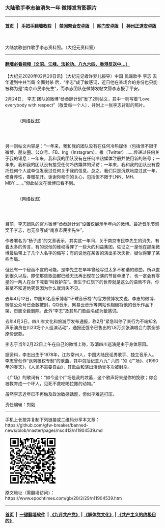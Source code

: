 ### 大陆歌手李志被消失一年 微博发背影照片
------------------------

#### [首页](https://github.com/gfw-breaker/banned-news/blob/master/README.md) &nbsp;&nbsp;|&nbsp;&nbsp; [手把手翻墙教程](https://github.com/gfw-breaker/guides/wiki) &nbsp;&nbsp;|&nbsp;&nbsp; [禁闻聚合安卓版](https://github.com/gfw-breaker/bn-android) &nbsp;&nbsp;|&nbsp;&nbsp; [网门安卓版](https://github.com/oGate2/oGate) &nbsp;&nbsp;|&nbsp;&nbsp; [神州正道安卓版](https://github.com/SzzdOgate/update) 



<div><img alt="" class="aligncenter wp-post-image" src="https://i.epochtimes.com/assets/uploads/2020/02/VCG111128862173-600x400-1.jpg"/>
<div class="red16 caption">
 <p>
  大陆禁歌创作歌手李志资料照。（大纪元资料室）
 </p>
</div>
</div><hr/>

#### [翻墙必看视频（文昭、江峰、法轮功、八九六四、香港反送中...）](https://github.com/gfw-breaker/banned-news/blob/master/pages/link3.md)

<div><p>
 【大纪元2020年02月29日讯】（大纪元记者许梦儿报导）中国
 <ok href="https://www.epochtimes.com/gb/tag/%E6%B0%91%E8%B0%A3%E6%AD%8C%E6%89%8B.html">
  民谣歌手
 </ok>
 <ok href="https://www.epochtimes.com/gb/tag/%E6%9D%8E%E5%BF%97.html">
  李志
 </ok>
 去年遭到中共当局
 <ok href="https://www.epochtimes.com/gb/tag/%E5%85%A8%E9%9D%A2%E5%B0%81%E6%9D%80.html">
  全面封杀
 </ok>
 后，“李志”成了敏感词，近日他在某场合的身份也只能被称为是“南京市民李先生”，而李志团队在微博发帖文替李志报了平安。
</p>
<p>
 2月24日，
 <ok href="https://www.epochtimes.com/gb/tag/%E6%9D%8E%E5%BF%97.html">
  李志
 </ok>
 团队的微博“叁叁肆计划”发了2则帖文，其中一则写着“Love everybody with respect”（敬爱每一个人），并附上一张李志背影的照片。
</p>
<figure class="wp-caption aligncenter" id="attachment_11904599" style="width: 450px">
 <ok href="http://i.epochtimes.com/assets/uploads/2020/02/1-45.jpg">
  <img alt="" class="size-medium wp-image-11904599" src="http://i.epochtimes.com/assets/uploads/2020/02/1-45-450x283.jpg"/>
 </ok>
 <br/><figcaption class="wp-caption-text">
  （网络截图）
 </figcaption><br/>
</figure><br/>
<p>
 另一则帖文内容是：“一年来，我和我的团队没有在任何冷热媒体（包括但不限于微博、朋友圈、公众号、FB、Ing（Instagram）、推（Twitter）……传递过任何关于我的讯息：一年来，我和我的团队没有在任何冷热媒体注册并使用新的账号；一年来，我和我的团队没有接受任何冷热媒体的采访；一年来，我和我的团队没有委托任何个人或单位发表过任何关于我的信息。总之，我们只是沉默地度过这一年。修身养性，春暖花开。谢谢你和你的关心，包括但不限于LNN、MH、MBY……。”但此帖文在微博已看不到。
</p>
<figure class="wp-caption aligncenter" id="attachment_11904600" style="width: 450px">
 <ok href="http://i.epochtimes.com/assets/uploads/2020/02/2-31.jpg">
  <img alt="" class="size-medium wp-image-11904600" src="http://i.epochtimes.com/assets/uploads/2020/02/2-31-450x529.jpg"/>
 </ok>
 <br/><figcaption class="wp-caption-text">
  （网络截图）
 </figcaption><br/>
</figure><br/>
<p>
 目前，李志团队的官方微博“叁叁肆计划”设置仅展示半年内的微博。最近音乐节颁奖予李志，也无奈写成“南京市民李先生”。
</p>
<p>
 作者署名为“杨子虚”的文章表示，其实这一年间，关于南京市民李先生的消失，有着太多的传言，有的说他的维权得罪了一些大的利益集团，佐证之一是他在那条微博最后带上了几个人名字的缩写；有的说他在某省的演出多次夭折，疑似得罪了某些当局。
</p>
<p>
 但还有一个秘而不宣的可能，是李先生在早年曾经写过太多不和谐的歌曲，所以直到很久以后，即使那些歌曲都已经无法再出现在公演的节目单里了，也一定会有零星的一两人在台下喊着“叫救护车”。但生于红旗下的世界就是这么的语焉不详，你甚至不知道他究竟因为什么就消失不见。
</p>
<p>
 去年4月12日，中国知名音乐博客“环球音乐榜”的官方微博发文说，李志的微博、微信公众号已全数被封，QQ音乐、网易云音乐等网站也相继将他的音乐作品下架，页面全数删除。此外“李志”及其热门歌曲名成为敏感词。
</p>
<p>
 去年4月3日，四川省文化和旅游厅发布通报，称2月“紧急叫停了某行为不端知名声乐演员在川23场个人巡演活动”，通报还强令已售出的1.8万余张演唱会门票全部原价退款。
</p>
<p>
 李志于当年2月22日上午在自己的微博上称，取消四川巡演是由于身体原因。
</p>
<p>
 据资料，李志出生于1978年，江苏常州人，中国大陆民谣男歌手、独立音乐人。李志曾创作“讽刺极权专制”的歌曲，其中包括纪念八九“
 <ok href="https://www.epochtimes.com/gb/tag/%E5%85%AD%E5%9B%9B.html">
  六四
 </ok>
 ”的《广场》、《1990年的春天》，《人民不需要自由》，其歌曲和演出活动曾多次被封杀。
</p>
<p>
 《广场》的歌词有：“如今这个广场是我的坟墓，这个歌声将来是你的挽歌；你会被教育成一个坏人，见死不救吃喝拉撒的动物。”
</p>
<p>
 虽然李志近年已不再触及政治敏感话题，但似乎难逃打压。
</p>
<p>
 责任编辑：刘毅
</p>
</div>
<hr/>
手机上长按并复制下列链接或二维码分享本文章：<br/>
https://github.com/gfw-breaker/banned-news/blob/master/pages/nsc413/n11904539.md <br/>
<a href='https://github.com/gfw-breaker/banned-news/blob/master/pages/nsc413/n11904539.md'><img src='https://github.com/gfw-breaker/banned-news/blob/master/pages/nsc413/n11904539.md.png'/></a> <br/>
原文地址（需翻墙访问）：https://www.epochtimes.com/gb/20/2/29/n11904539.htm


------------------------
#### [首页](https://github.com/gfw-breaker/banned-news/blob/master/README.md) &nbsp;|&nbsp; [一键翻墙软件](https://github.com/gfw-breaker/nogfw/blob/master/README.md) &nbsp;| [《九评共产党》](https://github.com/gfw-breaker/9ping.md/blob/master/README.md#九评之一评共产党是什么) | [《解体党文化》](https://github.com/gfw-breaker/jtdwh.md/blob/master/README.md) | [《共产主义的终极目的》](https://github.com/gfw-breaker/gczydzjmd.md/blob/master/README.md)


<img src='http://gfw-breaker.win/banned-news/pages/nsc413/n11904539.md' width='0px' height='0px'/>
